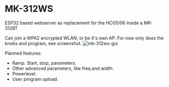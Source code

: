 # MK-312WS
ESP32 based webserver as replacement for the HC05/06 inside a MK-312BT

Can join a WPA2 encrypted WLAN, or be it's own AP.
For now only does the knobs and program, see screenshot. ![mk-312ws-gui](https://user-images.githubusercontent.com/6365508/126828650-d117d20e-57ea-4fa7-80aa-58c9a5a91d51.png)

Planned features:
- Ramp. Start, stop, parameters.
- Other advanced parameters, like freq and width.
- Powerlevel.
- User program upload.
